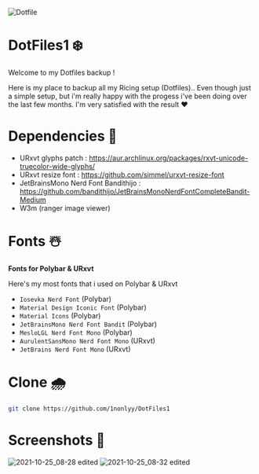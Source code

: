 ![Dotfile](https://user-images.githubusercontent.com/88080186/136683691-387b4688-8cc1-4cc7-9428-296bae1d73c7.png)

# DotFiles1 ❄️

Welcome to my Dotfiles backup !


Here is my place to backup all my Ricing setup (Dotfiles).. Even though just a simple setup, but i'm really happy with the progess i've been doing over the last few months. I'm very satisfied with the result ❤️

# Dependencies 💌 

* URxvt glyphs patch : https://aur.archlinux.org/packages/rxvt-unicode-truecolor-wide-glyphs/
* URxvt resize font : https://github.com/simmel/urxvt-resize-font
* JetBrainsMono Nerd Font Bandithijo : https://github.com/bandithijo/JetBrainsMonoNerdFontCompleteBandit-Medium
* W3m (ranger image viewer) 

# Fonts ☃️
<b>Fonts for Polybar & URxvt</b> 


Here's my most fonts that i used on Polybar & URxvt


 * `Iosevka Nerd Font` (Polybar)
 * `Material Design Iconic Font` (Polybar)
 * `Material Icons` (Polybar)
 * `JetBrainsMono Nerd Font Bandit` (Polybar)
 * `MesloLGL Nerd Font Mono` (Polybar)
 * `AurulentSansMono Nerd Font Mono` (URxvt)
 * `JetBrains Nerd Font Mono` (URxvt)

# Clone 🌧
``` sh
git clone https://github.com/1nonlyy/DotFiles1

```

# Screenshots 🌌
![2021-10-25_08-28 edited](https://user-images.githubusercontent.com/88080186/138619201-ce5c3b94-cd78-4be7-8a1b-441c5c4126bf.png)
![2021-10-25_08-32 edited](https://user-images.githubusercontent.com/88080186/138619208-5bd3fae5-6943-4873-9270-127a15b66aa4.png)










 
